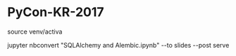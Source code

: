 # PyCon-KR-2017

source venv/activa

jupyter nbconvert "SQLAlchemy and Alembic.ipynb" --to slides --post serve
